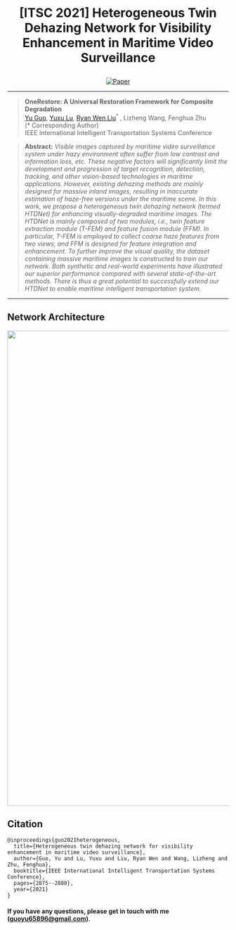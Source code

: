  # <p align=center> [ITSC 2021] Heterogeneous Twin Dehazing Network for Visibility Enhancement in Maritime Video Surveillance</p>

<div align="center">
 
[![Paper](https://img.shields.io/badge/HTDNet-Paper-red.svg)](https://ieeexplore.ieee.org/abstract/document/9564887)

</div>


---
>**OneRestore: A Universal Restoration Framework for Composite Degradation**<br>
[Yu Guo](https://scholar.google.com/citations?user=klYz-acAAAAJ&hl=zh-CN), [Yuxu Lu](https://scholar.google.com.hk/citations?user=XXge2_0AAAAJ&hl=zh-CN), [Ryan Wen Liu](http://mipc.whut.edu.cn/index.html)<sup>* </sup>, Lizheng Wang, Fenghua Zhu <br>
(* Corresponding Author)<br>
>IEEE International Intelligent Transportation Systems Conference

> **Abstract:** *Visible images captured by maritime video surveillance system under hazy environment often suffer from low contrast and information loss, etc. These negative factors will significantly limit the development and progression of target recognition, detection, tracking, and other vision-based technologies in maritime applications. However, existing dehazing methods are mainly designed for massive inland images, resulting in inaccurate estimation of haze-free versions under the maritime scene. In this work, we propose a heterogeneous twin dehazing network (termed HTDNet) for enhancing visually-degraded maritime images. The HTDNet is mainly composed of two modules, i.e., twin feature extraction module (T-FEM) and feature fusion module (FFM). In particular, T-FEM is employed to collect coarse haze features from two views, and FFM is designed for feature integration and enhancement. To further improve the visual quality, the dataset containing massive maritime images is constructed to train our network. Both synthetic and real-world experiments have illustrated our superior performance compared with several state-of-the-art methods. There is thus a great potential to successfully extend our HTDNet to enable maritime intelligent transportation system.*
---

## Network Architecture


</div>
<div align=center>
<img src="https://github.com/user-attachments/assets/42d55353-de69-4f3c-a467-be6af45a3d52" width="1080">
</div>

## Citation

```
@inproceedings{guo2021heterogeneous,
  title={Heterogeneous twin dehazing network for visibility enhancement in maritime video surveillance},
  author={Guo, Yu and Lu, Yuxu and Liu, Ryan Wen and Wang, Lizheng and Zhu, Fenghua},
  booktitle={IEEE International Intelligent Transportation Systems Conference},
  pages={2875--2880},
  year={2021}
}
```

#### If you have any questions, please get in touch with me (guoyu65896@gmail.com).
